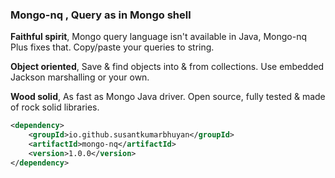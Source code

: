 

### Mongo-nq , Query as in Mongo shell

**Faithful spirit**, Mongo query language isn't available in Java, Mongo-nq Plus fixes that. Copy/paste your queries to string.

**Object oriented**, Save & find objects into & from collections. Use embedded Jackson marshalling or your own.

**Wood solid**, As fast as Mongo Java driver. Open source, fully tested & made of rock solid libraries.


```xml
<dependency>
    <groupId>io.github.susantkumarbhuyan</groupId>
	<artifactId>mongo-nq</artifactId>
	<version>1.0.0</version>
</dependency>
```


